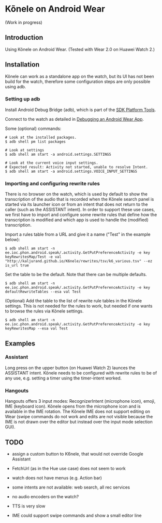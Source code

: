 Kõnele on Android Wear
======================

(Work in progress)

Introduction
------------

Using Kõnele on Android Wear. (Tested with Wear 2.0 on Huawei Watch 2.)

Installation
------------

Kõnele can work as a standalone app on the watch, but its UI has not been build for the watch,
therefore some configuration steps are only possible using adb.

### Setting up adb

Install Android Debug Bridge (adb), which is part of the
[SDK Platform Tools](https://developer.android.com/studio/releases/platform-tools.html).

Connect to the watch as detailed in [Debugging an Android Wear App](https://developer.android.com/training/wearables/apps/debugging.html).

Some (optional) commands:

    # Look at the installed packages.
    $ adb shell pm list packages

    # Look at settings
    $ adb shell am start -a android.settings.SETTINGS

    # Look at the current voice input settings.
    # Expected result: Activity not started, unable to resolve Intent.
    $ adb shell am start -a android.settings.VOICE_INPUT_SETTINGS

### Importing and configuring rewrite rules

There is no browser on the watch, which is used by default to show the transcription of the audio that is recorded when the Kõnele search panel is started via its launcher icon or from an intent that does not return to the caller (such as the ASSISTANT intent). In order to support these use cases, we first have to import and configure some rewrite rules that define how the transcription is modified and which app is used to handle the (modified) transcription.

Import a rules table from a URL and give it a name ("Test" in the example below):

    $ adb shell am start -n ee.ioc.phon.android.speak/.activity.GetPutPreferenceActivity -e key keyRewritesMap/Test -e val "http://kaljurand.github.io/K6nele/rewrites/tsv/k6_various.tsv" --ez is_url true

Set the table to be the default. Note that there can be multiple defaults.

    $ adb shell am start -n ee.ioc.phon.android.speak/.activity.GetPutPreferenceActivity -e key defaultRewriteTables --esa val Test

(Optional) Add the table to the list of rewrite rule tables in the Kõnele settings. This is not needed for the rules to work, but needed if one wants to browse the rules via Kõnele settings.

    $ adb shell am start -n ee.ioc.phon.android.speak/.activity.GetPutPreferenceActivity -e key keyRewritesMap --esa val Test

Examples
--------

### Assistant

Long press on the upper button (on Huawei Watch 2) launces the ASSISTANT intent. Kõnele needs to be configured
with rewrite rules to be of any use, e.g. setting a timer using the timer-intent worked.

### Hangouts

Hangouts offers 3 input modes: RecognizerIntent (microphone icon), emoji, IME (keyboard icon).
Kõnele opens from the microphone icon and is available in the IME rotation. The Kõnele IME does not support
editing on Wear (swipe commands do not work and edits are not visible because the IME is not drawn over the
editor but instead over the input mode selection GUI).

TODO
----

- assign a custom button to K6nele, that would not override Google Assistant

- FetchUrl (as in the Hue use case) does not seem to work

- watch does not have menus (e.g. Action bar)

- some intents are not available: web search, all rec services

- no audio encoders on the watch?

- TTS is very slow

- IME could support swipe commands and show a small editor line
